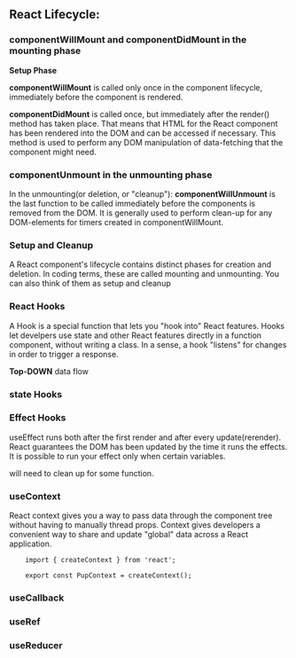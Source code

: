 ## React Lifecycle:

### <strong>componentWillMount and componentDidMount in the mounting phase</strong>

<strong>Setup Phase</strong>

<p><strong>componentWillMount</strong> is called only once in the component lifecycle, immediately before the component is rendered.</p>

<p><strong>componentDidMount</strong> is called once, but immediately after the render() method has taken place. That means that HTML for the React component has been rendered into the DOM and can be accessed if necessary. This method is used to perform any DOM manipulation of data-fetching that the component might need. </p>

### componentUnmount in the unmounting phase
<p>In the unmounting(or deletion, or "cleanup"): <strong>componentWillUnmount</strong>  is the last function to be called immediately before the components is removed from the DOM. It is generally used to perform clean-up for any DOM-elements for timers created in componentWillMount.</p>

### Setup and Cleanup

<p>A React component's lifecycle contains distinct phases for creation and deletion. In coding terms, these are called mounting and unmounting. You can also think of them as setup and cleanup</p>

### React Hooks
<p>A Hook is a special function that lets you "hook into" React features. Hooks let develpers use state and other React features directly in a function component, without writing a class. In a sense, a hook "listens" for changes in order to trigger a response.</p>

<strong>Top-DOWN</strong> data flow

### state Hooks

### Effect Hooks
<p>useEffect runs both after the first render and after every update(rerender). React guarantees the DOM has been updated by the time it runs the effects. It is possible to run your effect only when certain variables.</p>
<p>will need to clean up for some function.</p>

### useContext
<p>React context gives you a way to pass data through the component tree without having to manually thread props. Context gives developers a convenient way to share and update "global" data across a React application. </p>

```
    import { createContext } from 'react';

    export const PupContext = createContext();

```

### useCallback
### useRef
### useReducer

